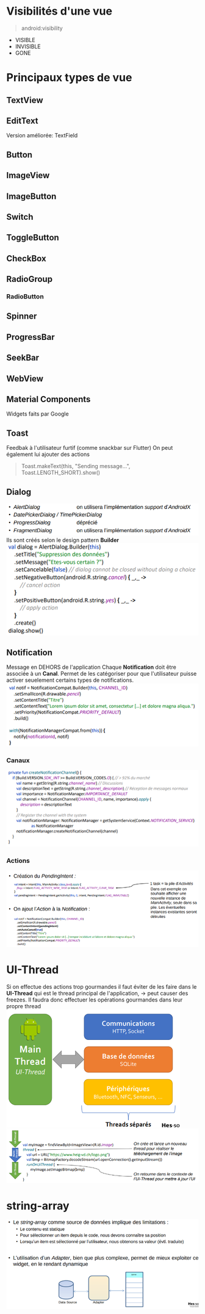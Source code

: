 # Visibilités d'une vue
> android:visibility
- VISIBLE
- INVISIBLE
- GONE
# Principaux types de vue
## TextView
## EditText
Version améliorée: TextField
## Button
## ImageView
## ImageButton
## Switch
## ToggleButton
## CheckBox
## RadioGroup
### RadioButton
## Spinner
## ProgressBar
## SeekBar
## WebView
## Material Components
Widgets faits par Google
## Toast
Feedbak à l'utilisateur furtif (comme snackbar sur Flutter)
On peut également lui ajouter des actions
>Toast.makeText(this, "Sending message...", Toast.LENGTH_SHORT).show()
## Dialog
![](images/Pasted%20image%2020231103124257.png)
Ils sont créés selon le design pattern **Builder**
![](images/Pasted%20image%2020231103124339.png)
## Notification
Message  en DEHORS de l'application
Chaque **Notification** doit être associée à un **Canal**.
Permet de les catégoriser pour que l'utilisateur puisse activer seuelement certains types de notifications.
![](images/Pasted%20image%2020231103124748.png)
### Canaux
![](images/Pasted%20image%2020231103124646.png)
### Actions
![](images/Pasted%20image%2020231103125827.png)

# UI-Thread
Si on effectue des actions trop gourmandes il faut éviter de les faire dans le **UI-Thread** qui est le thread principal de l'application, -> peut causer des freezes.
Il faudra donc effectuer les opérations gourmandes dans leur propre thread
![](images/Pasted%20image%2020231102205439.png)
![](images/Pasted%20image%2020231102205753.png)
# string-array
![](images/Pasted%20image%2020231102210054.png)